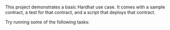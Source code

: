 # 

This project demonstrates a basic Hardhat use case. It comes with a sample contract, a test for that contract, and a script that deploys that contract.

Try running some of the following tasks:

```shell

```
